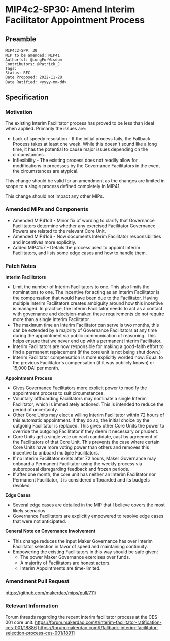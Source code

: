 # MIP4c2-SP30: Amend Interim Facilitator Appointment Process

## Preamble

```
MIP4c2-SP#: 30
MIP to be amended: MIP41
Author(s): @LongForWisdom
Contributors: @Patrick_J
Tags: 
Status: RFC
Date Proposed: 2022-11-28
Date Ratified: <yyyy-mm-dd>
```
## Specification

### Motivation

The existing Interim Facilitator process has proved to be less than ideal when applied. Primarily the issues are:
* Lack of speedy resolution - If the initial process fails, the Fallback Process takes at least one week. While this doesn't sound like a long time, it has the potential to cause major issues depending on the circumstances.
* Inflexibility - The existing process does not readily allow for modifications in processes by the Governance Facilitators in the event the circumstances are atypical.

This change should be valid for an amendment as the changes are limited in scope to a single process defined completely in MIP41.

This change should not impact any other MIPs. 

### Amended MIPs and Components
- Amended MIP41c3 - Minor fix of wording to clarify that Governance Facilitators determine whether any exercised Facilitator Governance Powers are related to the relevant Core Unit.
- Amended MIP41c6 - Now documents Interim Facilitator responsibilities and incentives more explicitly.
- Added MIP41c7 - Details the process used to appoint Interim Facilitators, and lists some edge cases and how to handle them. 

### Patch Notes

**Interim Facilitators**
* Limit the number of Interim Facilitators to one. This also limits the nominations to one. The incentive for acting as an Interim Facilitator is the compensation that would have been due to the Facilitator. Having multiple Interim Facilitators creates ambiguity around how this incentive is managed. In practice, the Interim Facilitator needs to act as a contact with governance and decision-maker, these requirements do not require more than a single Interim Facilitator.
* The maximum time an Interim Facilitator can serve is two months, this can be extended by a majority of Governance Facilitators at any time during the appointment via public communication of reasoning. This helps ensure that we never end up with a permanent Interim Facilitator.
* Interim Facilitators are now responsible for making a good-faith effort to find a permanent replacement (if the core unit is not being shut down.)
* Interim Facilitator compensation is more explicitly worded now: Equal to the previous Facilitator's compensation (if it was publicly known) or 15,000 DAI per month.

**Appointment Process**
* Gives Governance Facilitators more explicit power to modify the appointment process to suit circumstances.
* Voluntary offboarding Facilitators may nominate a single Interim Facilitator, which is immediately actioned. This is intended to reduce the period of uncertainty.
* Other Core Units may elect a willing Interim Facilitator within 72 hours of this automatic appointment. If they do so, the initial choice by the outgoing Facilitator is replaced. This gives other Core Units the power to override the outgoing Facilitator if they deem it necessary or prudent.
* Core Units get a single vote on each candidate, cast by agreement of the Facilitators of that Core Unit. This prevents the case where certain Core Units have more voting power than others and removes this incentive to onboard multiple Facilitators.
* If no Interim Facilitator exists after 72 hours, Maker Governance may onboard a Permanent Facilitator using the weekly process via subproposal disregarding feedback and frozen periods.
* If after one month, the core unit has neither an Interim Facilitator nor Permanent Facilitator, it is considered offboarded and its budgets revoked. 

**Edge Cases**
* Several edge cases are detailed in the MIP that I believe covers the most likely scenarios.
* Governance Facilitators are explicitly empowered to resolve edge cases that were not anticipated. 

**General Note on Governance Involvement**
* This change reduces the input Maker Governance has over Interim Facilitator selection in favor of speed and maintaining continuity. 
* Empowering the existing Facilitators in this way should be safe given:
	* The power Maker Governance exercises over funds.
	* A majority of Facilitators are honest actors.
	* Interim Appointments are time-limited.

### Amendment Pull Request

https://github.com/makerdao/mips/pull/711/

### Relevant Information

Forum threads regarding the recent interim facilitator process at the CES-001 core unit:
<https://forum.makerdao.com/t/interim-facilitator-ratification-ces-001/18886>
<https://forum.makerdao.com/t/fallback-interim-facilitator-selection-process-ces-001/18911>
